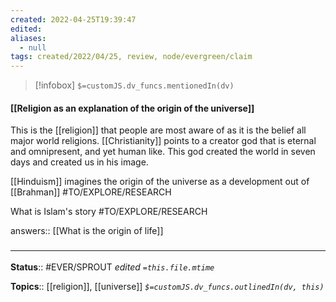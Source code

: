```yaml
---
created: 2022-04-25T19:39:47 
edited: 
aliases:
  - null
tags: created/2022/04/25, review, node/evergreen/claim
---
```

> [!infobox]
`$=customJS.dv_funcs.mentionedIn(dv)`

#### [[Religion as an explanation of the origin of the universe]]

This is the [[religion]] that people are most aware of as it is the belief all major world religions. 
[[Christianity]] points to a creator god that is eternal and omnipresent, and yet human like. This god created the world in seven days and created us in his image.

[[Hinduism]] imagines the origin of the universe as a development out of [[Brahman]] #TO/EXPLORE/RESEARCH 

What is Islam's story #TO/EXPLORE/RESEARCH 

answers:: [[What is the origin of life]]

### <hr class="footnote"/>

**Status**:: #EVER/SPROUT
*edited `=this.file.mtime`*

**Topics**:: [[religion]], [[universe]]
*`$=customJS.dv_funcs.outlinedIn(dv, this)`*
